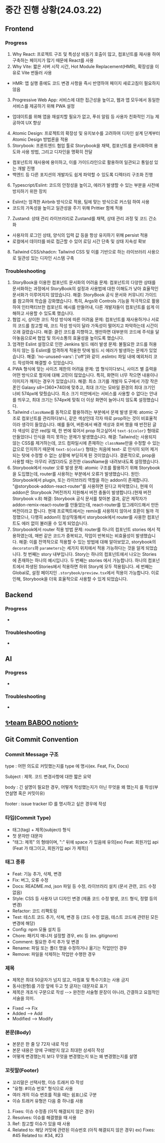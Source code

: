 # 중간 진행 상황(24.03.22)
## Frontend
### Progress
1. Why React: 프로젝트 구조 및 특성상 비동기 호출이 많고, 컴포넌트를 재사용 하여 구축하는 페이지가 많기 때문에 React를 사용
2. Why Vite: 짧은 서버 시작 시간, Hot Module Replacement(HMR), 확장성을 이유로 Vite 번들러 사용
- HMR: 앱 실행 중에도 코드 변경 사항을 즉시 반영하여 페이지 새로고침이 필요하지 않음
3. Progressive Web App: 서비스에 대한 접근성을 높이고, 웹과 앱 모두에서 동일한 서비스를 제공하기 위해 PWA 설정
- 업데이트를 위해 앱을 재설치할 필요가 없고, 푸쉬 알림 등 사용자 친화적인 기능 제공하여 UX 향상
4. Atomic Design: 프로젝트의 확장성 및 유지보수를 고려하여 디자인 설계 단계부터 Atomic Design 방법론을 적용
5. Storybook: 프론트엔드 협업 툴로 Storybook을 채택, 컴포넌트를 문서화하여 용도와 사용 방법, 그리고 디자인을 명확히 전달
- 컴포넌트의 재사용에 용이하고, 이를 가이드라인으로 활용하여 일관되고 통일성 있는 개발 진행
- 백엔드 등 다른 포지션의 개발자도 쉽게 파악할 수 있도록 디렉터리 구조화 진행
6. Typescript/Eslint: 코드의 안정성을 높이고, 에러가 발생할 수 있는 부분을 사전에 방지하기 위한 장치
- Eslint는 엄격한 Airbnb 방식으로 적용, 팀에 맞는 방식으로 커스텀 하여 사용
- 코드의 가독성을 높이고 일관성을 주기 위해 Prittier 함께 적용
7. Zustand: 상태 관리 라이브러리로 Zustand를 채택, 상태 관리 과정 및 코드 간소화
- 사용자의 로그인 상태, 양식의 입력 값 등을 항상 유지하기 위해 persist 적용
- 로컬에서 데이터를 바로 접근할 수 있어 로딩 시간 단축 및 상태 지속성 확보
8. Tailwind CSS/shadcn: Tailwind CSS 및 이를 기반으로 하는 라이브러리 사용으로 일관성 있는 디자인 시스템 구축

### Troubleshooting
1. StoryBook을 이용한 컴포넌트 문서화의 어려움
문제: 컴포넌트의 다양한 상태를 문서화하는 과정에서 StoryBook의 설정과 사용법에 대한 이해도가 낮아 효율적인 문서화가 이루어지지 않았습니다.
해결: StoryBook 공식 문서와 커뮤니티 가이드를 참고하여 학습을 강화했습니다. 특히, Args와 Controls 기능을 적극적으로 활용하여 인터랙티브한 컴포넌트 예시를 만들어내, 다른 개발자들이 컴포넌트를 쉽게 이해하고 사용할 수 있도록 했습니다.
2. 협업 시, 상이한 코드 작성 방식에 따른 어려움
문제: 컴포넌트를 재사용하거나 서로의 코드를 참고할 때, 코드 작성 방식이 달라 가독성이 떨어지고 파악하는데 시간이 오래 걸렸습니다.
해결: 클린 코드를 지향하고, 웬만하면 대부분의 코드에 주석을 달아놓음으로써 협업 및 의사소통의 효율성을 높이도록 했습니다.
3. 엄격한 Eslint 설정으로 인한 Jenkins 빌드 에러 발생
문제: 불필요한 코드를 허용하지 않는 등 Eslint를 엄격하게 적용한 탓에 빌드 시 에러가 발생하는 문제가 있었습니다.
해결: 'no-unused-vars': ['off']와 같이 .eslintrc 파일 내에 예외처리 코드 작성하여 해결할 수 있었습니다.
4. PWA 형식에 맞는 사이즈 제한의 어려움
문제: 앱 형식이다보니, 사이즈 별 출력을 어떤 방식으로 할지에 대해 고민이 많았습니다. 특히, 화면이 너무 작으면 내용이나 이미지가 깨지는 경우가 있었습니다.
해결: 최소 크기를 개발자 도구에서 가장 작은 폰인 Galaxy s8+(360*740)에 맞추고, 최대 크기는 모바일 환경의 최대 크기인 너비 574px에 맞췄습니다. 최소 크기 미만에서는 서비스를 사용할 수 없다는 안내를 띄우고, 최대 크기는 574px에 맞춰 더 이상 화면이 늘어나지 않도록 설정했습니다.
5. Tailwind `className`를 동적으로 활용하려는 부분에서 문제 발생
문제: atomic 구조로 컴포넌트를 관리하다보니, 같은 색상인데 각자 따로 prop하는 것이 비효율적이라 생각이 들었습니다. 예를 들어, 버튼에서 배경 색상과 호버 했을 때 반전된 글자 색상이 같은 red일 때, 한 번에 묶어서 prop 하고싶어서 `text-${color}` 형태로 만들었더니 인식을 하지 못하는 문제가 발생했습니다.
해결: Tailwind는 사용되지 않는 CSS를 제거하는데, 코드 컴파일시에 존재하는 `className`만을 수정할 수 있는 값으로 인지하기 때문에 `text-${color}` 형태는 처음에 text- 로 인식이 되어 제거 되는 탓에 수정할 수 없는 상황에 부딛히게 된 것이었습니다. 결론적으로, prop을 사용할 때는 아무리 귀찮더라도 온전한 className을 내려보내도록 설정했습니다.
6. Storybook에서 router 오류 발생
문제: atomic 구조를 활용하기 위해 Storybook을 도입했는데, router를 사용하는 부분에서 오류가 발생했습니다.
원인: Storybook에서 plugin, 또는 라이브러리 역할을 하는 addon이 존재합니다. "@storybook-addon-react-router"를 사용하면 된다고 파악했으나, 현재 이 addon은 Storybook 7버전까지 지원해서 버전 충돌이 발생합니다.(현재 버전 Storybook v.8)
해결: Storybook 공식 문서를 찾아본 결과, 같은 제작자가 addon-remix-react-router를 만들었는데, react-router를 업그레이드해서 만든 버전이라고 합니다. 현재 프로젝트에서는 remix를 사용하지 않아서 호환이 될까 걱정했으나, 다행히 addon이 정상작동해서 storybook에서 router를 사용한 컴포넌트도 에러 없이 불러올 수 있게 되었습니다.
7. Storybook에서 router 적용 방법
문제: router를 하나의 컴포넌트 stories 에서 적용하였는데, 매번 같은 코드가 중복되고, 작업이 반복되는 비효율성이 발생했습니다.
해결: 이를 전역적으로 적용할 수 있는 방법에 대해 알아보았고, storybook의 `decorators`와 `parameters`는 세가지 위치에서 적용 가능하다는 것을 알게 되었습니다. 첫 번째는 story 내부입니다. Story는 하나의 컴포넌트에서 나오는 Stories에 존재하는 하나의 예시입니다. 두 번째는 stories 에서 가능합니다. 하나의 컴포넌트에서 파생된 Stories에서 적용하면 하위 Story에 모두 적용됩니다. 세 번째는 Global로, 설정 페이지인 `.storybook/preview.tsx`에서 적용이 가능합니다. 이로 인해, Storybook을 더욱 효율적으로 사용할 수 있게 되었습니다.

## Backend
### Progress
- 

### Troubleshooting
- 

## AI
### Progress
- 

### Troubleshooting
- 


## [✨team BABOO notion✨](https://leeseny.notion.site/2024-1f665d712e7a4cef98bbc8be9050c0b7?pvs=4)

## Git Commit Convention

### Commit Message 구조
type : 어떤 의도로 커밋했는지를 type 에 명시(ex. Feat, Fix, Docs)

Subject : 제목. 코드 변경사항에 대한 짧은 요약

body : 긴 설명이 필요한 경우, 어떻게 작성했는지가 아닌 무엇을 왜 했는지 를 작성(부연설명 혹은 커밋이유)

footer : issue tracker ID 를 명시하고 싶은 경우에 작성

### 타입(Commit Type)

- 태그(tag) + 제목(subject) 형식
- 첫 문자만 대문자
- "태그: 제목" 의 형태이며, ":" 뒤에 space 가 있음에 유의[ex) Feat: 회원가입 api (Feat 가 태그이고, 회원가입 api 가 제목)]

### 태그 종류

- Feat:	기능 추가, 삭제, 변경
- Fix:	버그, 오류 수정
- Docs:	README.md, json 파일 등 수정, 라이브러리 설치 (문서 관련, 코드 수정 없음)
- Style:	CSS 등 사용자 UI 디자인 변경 (제품 코드 수정 발생, 코드 형식, 정렬 등의 변경)
- Refactor:	코드 리팩토링
- Test:	테스트 코드 추가, 삭제, 변경 등 (코드 수정 없음, 테스트 코드에 관련된 모든 변경에 해당)
- Config:	npm 모듈 설치 등
- Chore:	패키지 매니저 설정할 경우, etc 등 (ex. gitignore)
- Comment:	필요한 주석 추가 및 변경
- Rename:	파일 또는 폴더 명을 수정하거나 옮기는 작업만인 경우
- Remove:	파일을 삭제하는 작업만 수행한 경우

### 제목

- 제목은 최대 50글자가 넘지 않고, 마침표 및 특수기호는 사용 금지
- 동사(원형)를 가장 앞에 두고 첫 글자는 대문자로 표기
- 제목은 개조식 구문으로 작성 --> 완전한 서술형 문장이 아니라, 간결하고 요점적인 서술을 의미.

* Fixed --> Fix
* Added --> Add
* Modified --> Modify

### 본문(Body)

- 본문은 한 줄 당 72자 내로 작성
- 본문 내용은 양에 구애받지 않고 최대한 상세히 작성
- 어떻게 변경했는지 보다 무엇을 변경했는지 또는 왜 변경했는지를 설명

### 꼬릿말(Footer)

- 꼬리말은 선택사항, 이슈 트래커 ID 작성
- "유형: #이슈 번호" 형식으로 사용
- 여러 개의 이슈 번호를 적을 때는 쉼표(,)로 구분
- 이슈 트래커 유형은 다음 중 하나를 사용

1. Fixes: 이슈 수정중 (아직 해결되지 않은 경우)
2. Resolves: 이슈를 해결했을 때 사용
3. Ref: 참고할 이슈가 있을 때 사용
4. Related to: 해당 커밋에 관련된 이슈번호 (아직 해결되지 않은 경우)
   ex) Fixes: #45 Related to: #34, #23
